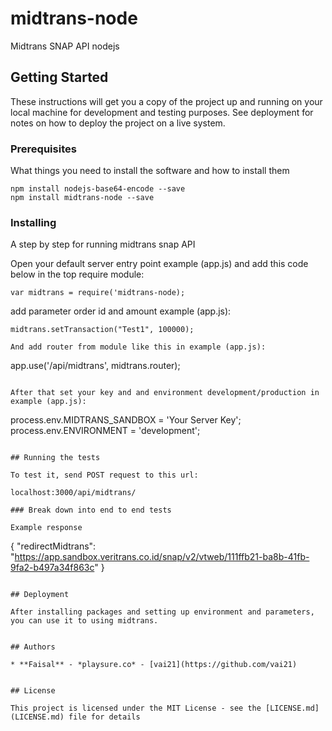 # midtrans-node

Midtrans SNAP API nodejs

## Getting Started

These instructions will get you a copy of the project up and running on your local machine for development and testing purposes. See deployment for notes on how to deploy the project on a live system.

### Prerequisites

What things you need to install the software and how to install them

```
npm install nodejs-base64-encode --save
npm install midtrans-node --save
```

### Installing

A step by step for running midtrans snap API

Open your default server entry point example (app.js) and add this code below in the top require module:

```
var midtrans = require('midtrans-node);
```
add parameter order id and amount example (app.js):

```
midtrans.setTransaction("Test1", 100000);

And add router from module like this in example (app.js):

```
app.use('/api/midtrans', midtrans.router);
```

After that set your key and and environment development/production in example (app.js):

```
process.env.MIDTRANS_SANDBOX = 'Your Server Key';
process.env.ENVIRONMENT = 'development';
```

## Running the tests

To test it, send POST request to this url:

localhost:3000/api/midtrans/

### Break down into end to end tests

Example response

```
{
"redirectMidtrans": "https://app.sandbox.veritrans.co.id/snap/v2/vtweb/111ffb21-ba8b-41fb-9fa2-b497a34f863c"
}
```

## Deployment

After installing packages and setting up environment and parameters, you can use it to using midtrans.


## Authors

* **Faisal** - *playsure.co* - [vai21](https://github.com/vai21)


## License

This project is licensed under the MIT License - see the [LICENSE.md](LICENSE.md) file for details
